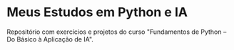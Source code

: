 # Meus Estudos em Python e IA
Repositório com exercícios e projetos do curso "Fundamentos de Python – Do Básico à Aplicação de IA".

